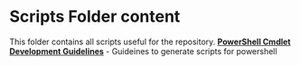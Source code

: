 # Scripts Folder content

This folder contains all scripts useful for the repository.
**[PowerShell Cmdlet Development Guidelines](../docs/llm/common/powershell.md)** - Guideines to generate scripts for powershell
